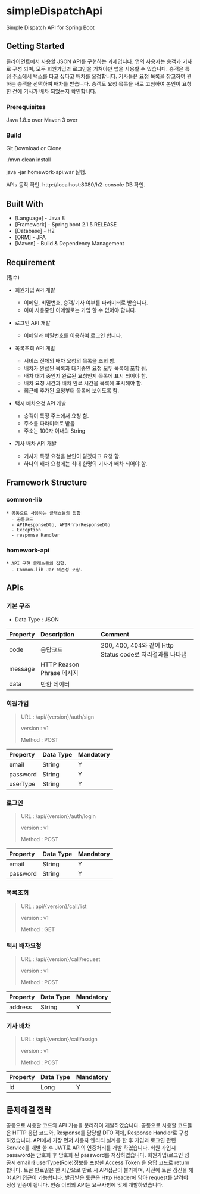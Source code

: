 # simpleDispatchApi
Simple  Dispatch API for Spring Boot

## Getting Started

클라이언트에서 사용할 JSON API를 구현하는 과제입니다.
앱의 사용자는 승객과 기사로 구성 되며, 모두 회원가입과 로그인을 거쳐야만 앱을 사용할 수 있습니다.
승객은 특정 주소에서 택스를 타고 싶다고 배차를 요청합니다.
기사들은 요청 목록을 참고하여 원하는 승객을 선택하여 배차를 받습니다.
승객도 요청 목록을 새로 고침하여 본인이 요청한 건에 기사가 배차 되었는지 확인합니다.

### Prerequisites

Java 1.8.x over
Maven 3 over

### Build

Git Download or Clone

./mvn clean install

java -jar homework-api.war 실행.

APIs 동작 확인.
http://localhost:8080/h2-console DB 확인. 

## Built With
* [Language]  - Java 8
* [Framework] - Spring boot 2.1.5.RELEASE
* [Database]  - H2
* [ORM]       - JPA
* [Maven]     - Build & Dependency Management

## Requirement
(필수)
* 회원가입 API 개발
  - 이메일, 비밀번호, 승객/기사 여부를 파라미터로 받습니다.
  - 이미 사용중인 이메일로는 가입 할 수 없어야 합니다.
* 로그인 API 개발
  - 이메일과  비밀번호를 이용하여 로그인 합니다.
* 목록조회 API 개발
  - 서비스 전체의 배차 요청의 목록을 조회 함.
  - 배차가 완료된 목록과 대기중인 요청 모두 목록에 포함 됨.
  - 배차 대기 중인지 완료된 요청인지 목록에 표시 되어야 함.
  - 배차 요청 시간과 배차 완료 시간을 목록에 표시해야 함.
  - 최근에 추가된 요청부터 목록에 보이도록 함.  

* 택시 배차요청 API 개발
  - 승객이 특정 주소에서 요청 함.
  - 주소를 파라미터로 받음
  - 주소는 100자 이내의 String
* 기사 배차 API 개발
  - 기사가 특정 요청을 본인이 맡겠다고 요청 함.
  - 하나의 배차 요청에는 최대 한명의 기사가 배차 되어야 함.
  
## Framework Structure

### common-lib
	* 공통으로 사용하는 클래스들의 집합
	  - 공통코드
	  - APIResponseDto, APIRrrorResponseDto
	  - Exception
	  - response Handler
### homework-api	  
	* API 구현 클래스들의 집합.
	  - Common-lib Jar 의존성 포함.
## APIs

### 기본 구조
 * Data Type : JSON
 
 <table>
	<thead>
	<tr>
	<th align="left">Property</th>
	<th align="left">Description</th>
	<th align="left">Comment</th>
	</tr>
	</thead>
	<tbody>
	<tr>
	<td align="left">code</td>
	<td align="left">응답코드</td>
	<td align="left">200, 400, 404와 같이 Http Status code로 처리결과를 나타냄</td>
	</tr>
	<tr>
	<td align="left">message</td>
	<td align="left">HTTP Reason Phrase 메시지</td>
	<td align="left"></td>
	</tr>
	<tr>
	<td align="left">data</td>
	<td align="left">반환 데이터</td>
	<td align="left"></td>
	</tr>
	</tbody>
</table>

### 회원가입
<blockquote>
<p>URL : /api/{version}/auth/sign</p>
<p>version : v1</p>
<p>Method : POST</p>
</blockquote>
<table>
<thead>
<tr>
<th align="left">Property</th>
<th align="left">Data Type</th>
<th align="left">Mandatory</th>
</tr>
</thead>
<tbody>
<tr>
<td align="left">email</td>
<td align="left">String</td>
<td align="left">Y</td>
</tr>
<tr>
<td align="left">password</td>
<td align="left">String</td>
<td align="left">Y</td>
</tr>
<tr>
<td align="left">userType</td>
<td align="left">String</td>
<td align="left">Y</td>
</tr>
</tbody>
</table>

### 로그인
<blockquote>
<p>URL : /api/{version}/auth/login</p>
<p>version : v1</p>
<p>Method : POST</p>
</blockquote>
<table>
<thead>
<tr>
<th align="left">Property</th>
<th align="left">Data Type</th>
<th align="left">Mandatory</th>
</tr>
</thead>
<tbody>
<tr>
<td align="left">email</td>
<td align="left">String</td>
<td align="left">Y</td>
</tr>
<tr>
<td align="left">password</td>
<td align="left">String</td>
<td align="left">Y</td>
</tr>
</tbody>
</table>

### 목록조회
<blockquote>
<p>URL : api/{version}/call/list </p>
<p>version : v1</p>
<p>Method : GET</p>
</blockquote>

### 택시 배차요청
<blockquote>
<p>URL : /api/{version}/call/request</p>
<p>version : v1</p>
<p>Method : POST</p>
</blockquote>
<table>
<thead>
<tr>
<th align="left">Property</th>
<th align="left">Data Type</th>
<th align="left">Mandatory</th>
</tr>
</thead>
<tbody>
<tr>
<td align="left">address</td>
<td align="left">String</td>
<td align="left">Y</td>
</tr>
</tbody>
</table>

### 기사 배차
<blockquote>
<p>URL : /api/{version}/call/assign</p>
<p>version : v1</p>
<p>Method : POST</p>
</blockquote>
<table>
<thead>
<tr>
<th align="left">Property</th>
<th align="left">Data Type</th>
<th align="left">Mandatory</th>
</tr>
</thead>
<tbody>
<tr>
<td align="left">id</td>
<td align="left">Long</td>
<td align="left">Y</td>
</tr>
</tbody>
</table>

## 문제해결 전략
공통으로 사용할 코드와 API 기능을 분리하여 개발하였습니다.
공통으로 사용할 코드들은 HTTP 응답 코드와, Response를 담당할 DTO 객체, Response Handler로 구성 하였습니다.
API에서 가장 먼저 사용자 엔티티 설계를 한 후 가입과 로그인 관련 Service를 개발 한 후 
JWT로 API의 인증처리를 개발 하였습니다.
회원 가입시 password는 암호화 후 암호화 된 password를 저장하였습니다.
회원가입/로그인 성공시 email과 userType(Role)정보를 포함한 Access Token 을 응답 코드로 return 합니다.
토큰 만료일은 한 시간으로 만료 시 API접근이 불가하며, 사전에 토큰 갱신을 해야 API 접근이 가능합니다.
발급받은 토큰은 Http Header에 담아 request를 날려야 정상 인증이 됩니다.
인증 이외의 API는 요구사항에 맞게 개발하였습니다.
